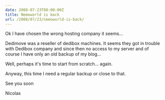 ```yaml
---
date: 2008-07-23T00:00:00Z
title: Nemoworld is back
url: /2008/07/23/nemoworld-is-back/
---
```


Ok I have chosen the wrong hosting company it seems...

Dedimove was a reseller of dedibox machines. It seems they got in trouble with Dedibox company and since then no access to my server and of course I have only an old backup of my blog...

Well, perhaps it's time to start from scratch... again.

Anyway, this time I need a regular backup or close to that.

See you soon

Nicolas